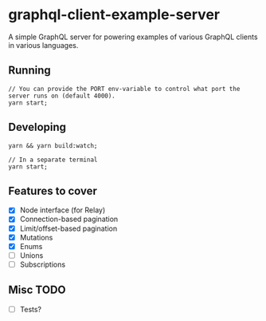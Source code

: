 # graphql-client-example-server

A simple GraphQL server for powering examples of various GraphQL clients in various languages.

## Running

```
// You can provide the PORT env-variable to control what port the server runs on (default 4000).
yarn start;
```

## Developing

```
yarn && yarn build:watch;

// In a separate terminal
yarn start;
```

## Features to cover

- [x] Node interface (for Relay)
- [x] Connection-based pagination
- [x] Limit/offset-based pagination
- [x] Mutations
- [x] Enums
- [ ] Unions
- [ ] Subscriptions

## Misc TODO

- [ ] Tests?
